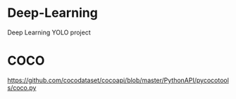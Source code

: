 # Deep-Learning

Deep Learning YOLO project

# COCO

https://github.com/cocodataset/cocoapi/blob/master/PythonAPI/pycocotools/coco.py

